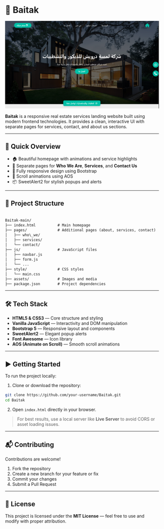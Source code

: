 # 📘 Baitak

![Homepage](assets/Home.png)

**Baitak** is a responsive real estate services landing website built using modern frontend technologies. It provides a clean, interactive UI with separate pages for services, contact, and about us sections.

---

## 🚀 Quick Overview

- 🏠 Beautiful homepage with animations and service highlights  
- 📄 Separate pages for **Who We Are**, **Services**, and **Contact Us**  
- 📱 Fully responsive design using Bootstrap  
- 🎨 Scroll animations using AOS  
- 📦 SweetAlert2 for stylish popups and alerts

---

## 📂 Project Structure

```

Baitak-main/
├── index.html          # Main homepage
├── pages/              # Additional pages (about, services, contact)
│   ├── who\_we/
│   ├── services/
│   └── contact/
├── js/                 # JavaScript files
│   ├── navbar.js
│   ├── form.js
│   └── ...
├── style/              # CSS styles
│   └── main.css
├── assets/             # Images and media
├── package.json        # Project dependencies

````

---

## 🛠️ Tech Stack

- **HTML5 & CSS3** — Core structure and styling  
- **Vanilla JavaScript** — Interactivity and DOM manipulation  
- **Bootstrap 5** — Responsive layout and components  
- **SweetAlert2** — Elegant popup alerts  
- **Font Awesome** — Icon library  
- **AOS (Animate on Scroll)** — Smooth scroll animations

---

## ▶️ Getting Started

To run the project locally:

1. Clone or download the repository:
```bash
git clone https://github.com/your-username/Baitak.git
cd Baitak
````

2. Open `index.html` directly in your browser.

> For best results, use a local server like **Live Server** to avoid CORS or asset loading issues.

---

## 📬 Contributing

Contributions are welcome!

1. Fork the repository
2. Create a new branch for your feature or fix
3. Commit your changes
4. Submit a Pull Request

---

## 📄 License

This project is licensed under the **MIT License** — feel free to use and modify with proper attribution.
